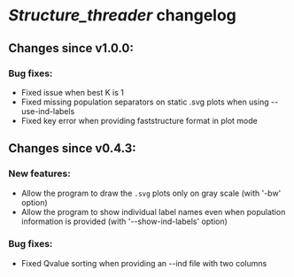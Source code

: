 # *Structure_threader* changelog

## Changes since v1.0.0:

### Bug fixes:
* Fixed issue when best K is 1
* Fixed missing population separators on static .svg plots when using --use-ind-labels
* Fixed key error when providing faststructure format in plot mode

## Changes since v0.4.3:

### New features:
* Allow the program to draw the `.svg` plots only on gray scale (with '-bw' option)
* Allow the program to show individual label names even when population information is provided (with '--show-ind-labels' option)

### Bug fixes:
* Fixed Qvalue sorting when providing an --ind file with two columns